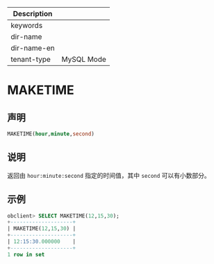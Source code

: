 | Description   |                 |
|---------------|-----------------|
| keywords      |                 |
| dir-name      |                 |
| dir-name-en   |                 |
| tenant-type   | MySQL Mode      |

# MAKETIME

## 声明

```sql
MAKETIME(hour,minute,second)
```

## 说明

返回由 `hour:minute:second` 指定的时间值，其中 `second` 可以有小数部分。

## 示例

```sql
obclient> SELECT MAKETIME(12,15,30);
+--------------------+
| MAKETIME(12,15,30) |
+--------------------+
| 12:15:30.000000    |
+--------------------+
1 row in set
```
